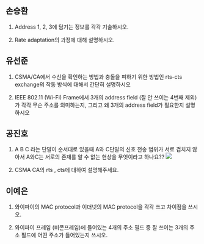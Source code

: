 ## 손승환

1. Address 1, 2, 3에 담기는 정보를 각각 기술하시오.

2. Rate adaptation의 과정에 대해 설명하시오.

## 유선준

1. CSMA/CA에서 수신을 확인하는 방법과 충돌을 피하기 위한 방법인 rts-cts exchange의 작동 방식에 대해서 간단히 설명하시오

2. IEEE 802.11 (Wi-Fi) Frame에서 3개의 address field (잘 안 쓰이는 4번째 제외)가 각각 무슨 주소를 의미하는지, 그리고 왜 3개의 address field가 필요한지 설명하시오  

## 공진호

1.  A B C 라는 단말이 순서대로 있을때 A와 C단말의 신호 전송 범위가 서로 겹치지 않아서 A와C는 서로의 존재를 알 수 없는 현상을 무엇이라고 하나요??
    <img src="https://user-images.githubusercontent.com/62232531/201485514-45960162-f26c-4ff7-8fce-32c17406e125.png">

2.  CSMA CA의 rts , cts에 대하여 설명해주세요.

## 이예은

1. 와이파이의 MAC protocol과 이더넷의 MAC protocol을 각각 쓰고 차이점을 쓰시오.

2. 와이파이 프레임 (비콘프레임)에 들어있는 4개의 주소 필드 중 잘 쓰이는 3개의 주소 필드에 어떤 주소가 들어있는지 쓰시오.
